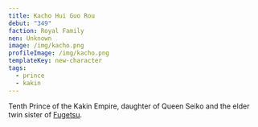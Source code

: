 ```yaml
---
title: Kacho Hui Guo Rou
debut: "349"
faction: Royal Family
nen: Unknown
image: /img/kacho.png
profileImage: /img/kacho.png
templateKey: new-character
tags:
  - prince
  - kakin
---
```


Tenth Prince of the Kakin Empire, daughter of Queen Seiko and the elder twin sister of [Fugetsu](/character/fugetsu-hui-guo-rou/).
